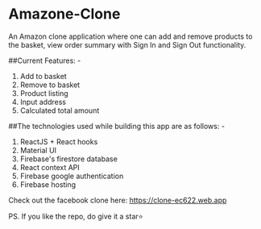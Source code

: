 # Amazone-Clone
An Amazon clone application where one can add and remove products to the basket, view order summary with Sign In and Sign Out functionality. 

##Current Features: -
1. Add to basket
2. Remove to basket
3. Product listing
4. Input address
5. Calculated total amount

##The technologies used while building this app are as follows: -
1. ReactJS + React hooks
1. Material UI
1. Firebase's firestore database
1. React context API
1. Firebase google authentication
1. Firebase hosting

Check out the facebook clone here: https://clone-ec622.web.app

PS. If you like the repo, do give it a star⭐
